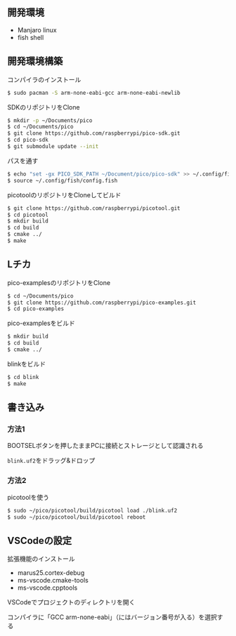 ## 開発環境

- Manjaro linux
- fish shell

## 開発環境構築

コンパイラのインストール

```sh
$ sudo pacman -S arm-none-eabi-gcc arm-none-eabi-newlib
```

SDKのリポジトリをClone

```sh
$ mkdir -p ~/Documents/pico
$ cd ~/Documents/pico
$ git clone https://github.com/raspberrypi/pico-sdk.git
$ cd pico-sdk
$ git submodule update --init
```

パスを通す

```sh
$ echo "set -gx PICO_SDK_PATH ~/Document/pico/pico-sdk" >> ~/.config/fish/config.fish
$ source ~/.config/fish/config.fish
```

picotoolのリポジトリをCloneしてビルド

```sh
$ git clone https://github.com/raspberrypi/picotool.git
$ cd picotool
$ mkdir build
$ cd build
$ cmake ../
$ make
```

## Lチカ

pico-examplesのリポジトリをClone

```sh
$ cd ~/Documents/pico
$ git clone https://github.com/raspberrypi/pico-examples.git
$ cd pico-examples
```

pico-examplesをビルド

```sh
$ mkdir build
$ cd build
$ cmake ../
```

blinkをビルド

```sh
$ cd blink
$ make
```

## 書き込み

### 方法1

BOOTSELボタンを押したままPCに接続とストレージとして認識される

`blink.uf2`をドラッグ&ドロップ

### 方法2

picotoolを使う

```sh
$ sudo ~/pico/picotool/build/picotool load ./blink.uf2
$ sudo ~/pico/picotool/build/picotool reboot
```

## VSCodeの設定

拡張機能のインストール

- marus25.cortex-debug
- ms-vscode.cmake-tools
- ms-vscode.cpptools

VSCodeでプロジェクトのディレクトリを開く

コンパイラに「GCC <Version> arm-none-eabi」（<Version>にはバージョン番号が入る）を選択する
